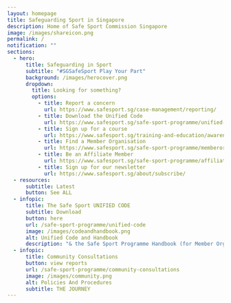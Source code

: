 ```yaml
---
layout: homepage
title: Safeguarding Sport in Singapore
description: Home of Safe Sport Commission Singapore
image: /images/shareicon.png
permalink: /
notification: ""
sections:
  - hero:
      title: Safeguarding in Sport
      subtitle: "#SGSafeSport Play Your Part"
      background: /images/herocover.png
      dropdown:
        title: Looking for something?
        options:
          - title: Report a concern
            url: https://www.safesport.sg/case-management/reporting/
          - title: Download the Unified Code
            url: https://www.safesport.sg/safe-sport-programme/unified-code/
          - title: Sign up for a course
            url: https://www.safesport.sg/training-and-education/awareness-module/
          - title: Find a Member Organisation
            url: https://www.safesport.sg/safe-sport-programme/memberorganisations/
          - title: Be an Affiliate Member
            url: https://www.safesport.sg/safe-sport-programme/affiliatemember/
          - title: Sign up for our newsletter
            url: https://www.safesport.sg/about/subscribe/
  - resources:
      subtitle: Latest
      button: See ALL
  - infopic:
      title: The Safe Sport UNIFIED CODE
      subtitle: Download
      button: here
      url: /safe-sport-programme/unified-code
      image: /images/codeandhandbook.png
      alt: Unified Code and Handbook
      description: "& the Safe Sport Programme Handbook (for Member Organisations)"
  - infopic:
      title: Community Consultations
      button: view reports
      url: /safe-sport-programme/community-consultations
      image: /images/community.png
      alt: Policies And Procedures
      subtitle: THE JOURNEY
---
```

